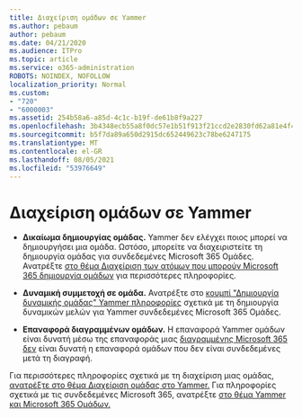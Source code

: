 ```yaml
---
title: Διαχείριση ομάδων σε Yammer
ms.author: pebaum
author: pebaum
ms.date: 04/21/2020
ms.audience: ITPro
ms.topic: article
ms.service: o365-administration
ROBOTS: NOINDEX, NOFOLLOW
localization_priority: Normal
ms.custom:
- "720"
- "6000003"
ms.assetid: 254b58a6-a85d-4c1c-b19f-de61b8f9a227
ms.openlocfilehash: 3b4348ecb55a8f0dc57e1b51f913f21ccd2e2830fd62a81e4f47a77ef371a226
ms.sourcegitcommit: b5f7da89a650d2915dc652449623c78be6247175
ms.translationtype: MT
ms.contentlocale: el-GR
ms.lasthandoff: 08/05/2021
ms.locfileid: "53976649"
---
```

# <a name="manage-groups-in-yammer"></a>Διαχείριση ομάδων σε Yammer

- **Δικαίωμα δημιουργίας ομάδας.** Yammer δεν ελέγχει ποιος μπορεί να δημιουργήσει μια ομάδα. Ωστόσο, μπορείτε να διαχειριστείτε τη δημιουργία ομάδας για συνδεδεμένες Microsoft 365 Ομάδες. Ανατρέξτε [στο θέμα Διαχείριση των ατόμων που μπορούν Microsoft 365 δημιουργία ομάδων](https://docs.microsoft.com/microsoft-365/admin/create-groups/manage-creation-of-groups) για περισσότερες πληροφορίες.

- **Δυναμική συμμετοχή σε ομάδα.** Ανατρέξτε στο [κουμπί "Δημιουργία δυναμικής ομάδας" Yammer πληροφορίες](https://docs.microsoft.com/yammer/manage-yammer-groups/create-a-dynamic-group) σχετικά με τη δημιουργία δυναμικών μελών για Yammer συνδεδεμένες Microsoft 365 Ομάδες.

- **Επαναφορά διαγραμμένων ομάδων.** Η επαναφορά Yammer ομάδων είναι δυνατή μέσω της επαναφοράς μιας [διαγραμμένης Microsoft 365 δεν](https://docs.microsoft.com/microsoft-365/admin/create-groups/restore-deleted-group) είναι δυνατή η επαναφορά ομάδων που δεν είναι συνδεδεμένες μετά τη διαγραφή.

Για περισσότερες πληροφορίες σχετικά με τη διαχείριση μιας ομάδας, [ανατρέξτε στο θέμα Διαχείριση ομάδας στο Yammer.](https://support.office.com/article/Manage-a-group-in-Yammer-6e05c6d6-5548-4c88-89cd-e6757a514ef2) Για πληροφορίες σχετικά με τις συνδεδεμένες Microsoft 365, ανατρέξτε [στο θέμα Yammer και Microsoft 365 Ομάδων.](https://docs.microsoft.com/yammer/manage-yammer-groups/yammer-and-office-365-groups)
  